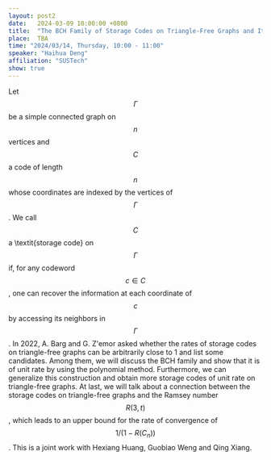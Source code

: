 ```yaml
---
layout: post2
date:   2024-03-09 10:00:00 +0800
title:  "The BCH Family of Storage Codes on Triangle-Free Graphs and Its Relation to $R(3,t)$"
place:  TBA
time: "2024/03/14, Thursday, 10:00 - 11:00"
speaker: "Haihua Deng"
affiliation: "SUSTech"
show: true
---
```


Let $$\Gamma$$ be a simple connected graph on $$n$$ vertices and $$C$$ a code of length $$n$$ whose coordinates are indexed by the vertices of $$\Gamma$$. We call $$C$$ a \textit{storage code} on $$\Gamma$$ if, for any codeword $$c\in C$$, one can recover the information at each coordinate of $$c$$ by accessing its neighbors in $$\Gamma$$. In 2022, A. Barg and G. Z\'emor asked whether the rates of storage codes on triangle-free graphs can be arbitrarily close to 1 and list some candidates. Among them, we will discuss the BCH family and show that it is of unit rate by using the polynomial method. Furthermore, we can generalize this construction and obtain more storage codes of unit rate on triangle-free graphs. At last, we will talk about a connection between the storage codes on triangle-free graphs and the Ramsey number $$R(3,t)$$, which leads to an upper bound for the rate of convergence of $$1/(1-R(C_n))$$. This is a joint work with Hexiang Huang, Guobiao Weng and Qing Xiang.

